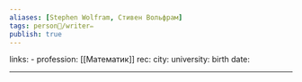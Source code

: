 ```yaml
---
aliases: [Stephen Wolfram, Стивен Вольфрам]
tags: person👤/writer✏️
publish: true
---
```

links: -
profession:  [[Математик]]
rec:
city: 
university: 
birth date: 

---
